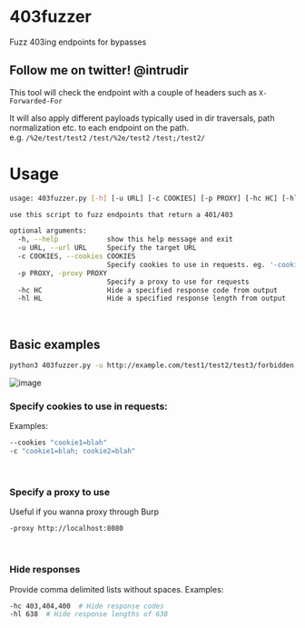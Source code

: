# 403fuzzer
Fuzz 403ing endpoints for bypasses

## Follow me on twitter! @intrudir

This tool will check the endpoint with a couple of headers such as `X-Forwarded-For`

It will also apply different payloads typically used in dir traversals, path normalization etc. to each endpoint on the path.
<br> e.g. `/%2e/test/test2` `/test/%2e/test2` `/test;/test2/`

# Usage
```bash
usage: 403fuzzer.py [-h] [-u URL] [-c COOKIES] [-p PROXY] [-hc HC] [-hl HL]

use this script to fuzz endpoints that return a 401/403

optional arguments:
  -h, --help            show this help message and exit
  -u URL, --url URL     Specify the target URL
  -c COOKIES, --cookies COOKIES
                        Specify cookies to use in requests. eg. '-cookie "cookie1=blah; cookie2=blah"'
  -p PROXY, -proxy PROXY
                        Specify a proxy to use for requests
  -hc HC                Hide a specified response code from output
  -hl HL                Hide a specified response length from output
```
<br>

## Basic examples
```bash
python3 403fuzzer.py -u http://example.com/test1/test2/test3/forbidden.html
```
![image](https://user-images.githubusercontent.com/24526564/90268769-7ec1ae80-de25-11ea-859f-6d49593a0608.png)
<br>

### Specify cookies to use in requests:
Examples:
```bash
--cookies "cookie1=blah"
-c "cookie1=blah; cookie2=blah"
```
<br>

### Specify a proxy to use
Useful if you wanna proxy through Burp
```bash
-proxy http://localhost:8080
```
<br>

### Hide responses
Provide comma delimited lists without spaces.
Examples:
```bash
-hc 403,404,400  # Hide response codes
-hl 638  # Hide response lengths of 638
```
